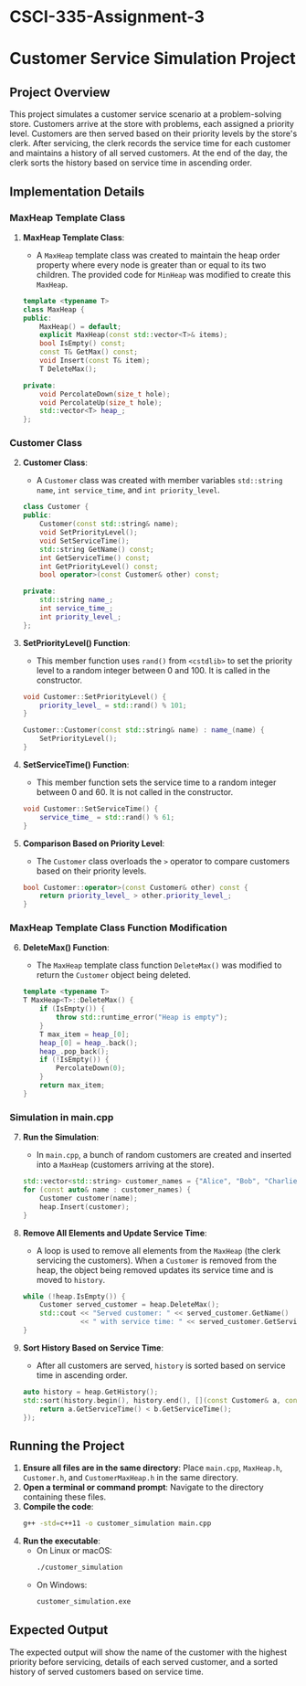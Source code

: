 # CSCI-335-Assignment-3

# Customer Service Simulation Project

## Project Overview

This project simulates a customer service scenario at a problem-solving store. Customers arrive at the store with problems, each assigned a priority level. Customers are then served based on their priority levels by the store's clerk. After servicing, the clerk records the service time for each customer and maintains a history of all served customers. At the end of the day, the clerk sorts the history based on service time in ascending order.

## Implementation Details

### MaxHeap Template Class

1. **MaxHeap Template Class**: 
    - A `MaxHeap` template class was created to maintain the heap order property where every node is greater than or equal to its two children. The provided code for `MinHeap` was modified to create this `MaxHeap`.

    ```cpp
    template <typename T>
    class MaxHeap {
    public:
        MaxHeap() = default;
        explicit MaxHeap(const std::vector<T>& items);
        bool IsEmpty() const;
        const T& GetMax() const;
        void Insert(const T& item);
        T DeleteMax();

    private:
        void PercolateDown(size_t hole);
        void PercolateUp(size_t hole);
        std::vector<T> heap_;
    };
    ```

### Customer Class

2. **Customer Class**:
    - A `Customer` class was created with member variables `std::string name`, `int service_time`, and `int priority_level`.

    ```cpp
    class Customer {
    public:
        Customer(const std::string& name);
        void SetPriorityLevel();
        void SetServiceTime();
        std::string GetName() const;
        int GetServiceTime() const;
        int GetPriorityLevel() const;
        bool operator>(const Customer& other) const;

    private:
        std::string name_;
        int service_time_;
        int priority_level_;
    };
    ```

3. **SetPriorityLevel() Function**:
    - This member function uses `rand()` from `<cstdlib>` to set the priority level to a random integer between 0 and 100. It is called in the constructor.

    ```cpp
    void Customer::SetPriorityLevel() {
        priority_level_ = std::rand() % 101;
    }

    Customer::Customer(const std::string& name) : name_(name) {
        SetPriorityLevel();
    }
    ```

4. **SetServiceTime() Function**:
    - This member function sets the service time to a random integer between 0 and 60. It is not called in the constructor.

    ```cpp
    void Customer::SetServiceTime() {
        service_time_ = std::rand() % 61;
    }
    ```

5. **Comparison Based on Priority Level**:
    - The `Customer` class overloads the `>` operator to compare customers based on their priority levels.

    ```cpp
    bool Customer::operator>(const Customer& other) const {
        return priority_level_ > other.priority_level_;
    }
    ```

### MaxHeap Template Class Function Modification

6. **DeleteMax() Function**:
    - The `MaxHeap` template class function `DeleteMax()` was modified to return the `Customer` object being deleted.

    ```cpp
    template <typename T>
    T MaxHeap<T>::DeleteMax() {
        if (IsEmpty()) {
            throw std::runtime_error("Heap is empty");
        }
        T max_item = heap_[0];
        heap_[0] = heap_.back();
        heap_.pop_back();
        if (!IsEmpty()) {
            PercolateDown(0);
        }
        return max_item;
    }
    ```

### Simulation in main.cpp

7. **Run the Simulation**:
    - In `main.cpp`, a bunch of random customers are created and inserted into a `MaxHeap` (customers arriving at the store).

    ```cpp
    std::vector<std::string> customer_names = {"Alice", "Bob", "Charlie", "Diana", "Eve"};
    for (const auto& name : customer_names) {
        Customer customer(name);
        heap.Insert(customer);
    }
    ```

8. **Remove All Elements and Update Service Time**:
    - A loop is used to remove all elements from the `MaxHeap` (the clerk servicing the customers). When a `Customer` is removed from the heap, the object being removed updates its service time and is moved to `history`.

    ```cpp
    while (!heap.IsEmpty()) {
        Customer served_customer = heap.DeleteMax();
        std::cout << "Served customer: " << served_customer.GetName()
                  << " with service time: " << served_customer.GetServiceTime() << " minutes" << std::endl;
    }
    ```

9. **Sort History Based on Service Time**:
    - After all customers are served, `history` is sorted based on service time in ascending order.

    ```cpp
    auto history = heap.GetHistory();
    std::sort(history.begin(), history.end(), [](const Customer& a, const Customer& b) {
        return a.GetServiceTime() < b.GetServiceTime();
    });
    ```

## Running the Project

1. **Ensure all files are in the same directory**: Place `main.cpp`, `MaxHeap.h`, `Customer.h`, and `CustomerMaxHeap.h` in the same directory.
2. **Open a terminal or command prompt**: Navigate to the directory containing these files.
3. **Compile the code**:
    ```sh
    g++ -std=c++11 -o customer_simulation main.cpp
    ```
4. **Run the executable**:
    - On Linux or macOS:
      ```sh
      ./customer_simulation
      ```
    - On Windows:
      ```sh
      customer_simulation.exe
      ```

## Expected Output

The expected output will show the name of the customer with the highest priority before servicing, details of each served customer, and a sorted history of served customers based on service time.

